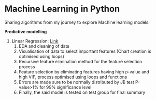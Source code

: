 # Machine Learning in Python
Sharing algorithms from my journey to explore Machine learning models:

**Predictive modelling**
1. Linear Regression: [Link](https://github.com/Shefali-Agarwal/Data-Science-Projects/blob/main/Linear_Regression_model_car_price_prediction.ipynb)
   1. EDA and cleaning of data
   2. Visualisation of data to select important features (Chart creation is optimised using loops)
   3. Recursive feature elimination method for the feature selection process
   4. Feature selection by eliminating features having high p-value and high VIF, process optimised using loops and functions
   5. Errors are made sure to be normally distributed by JB test P-value>1% for 99% significance level  
   6. Finally, the said model is tested on test group for final summary
